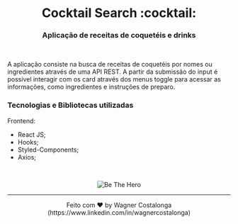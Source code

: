 <h1 align="center">Cocktail Search :cocktail:</h1>

<h3 align="center">Aplicação de receitas de coquetéis e drinks</h3>

<br />
<p>A aplicação consiste na busca de receitas de coquetéis por nomes ou ingredientes através de uma API REST. A partir da submissão do input é possível interagir com os card através dos menus toggle para acessar as informações, como ingredientes e instruções de preparo.</p>

### **Tecnologias e Bibliotecas utilizadas**

Frontend:

- React JS;
- Hooks;
- Styled-Components;
- Axios;

<br />

<p align="center">
  <img alt="Be The Hero" src="https://i.ibb.co/LkKpfzs/cocktail-search.gif" />
</p>

---
<p align="center">Feito com ♥ by Wagner Costalonga (https://www.linkedin.com/in/wagnercostalonga)</p>
